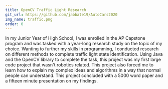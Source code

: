 ```yaml
---
title: OpenCV Traffic Light Research
git_url: https://github.com/jabbate19/AutoCars2020
img_name: traffic.png
order: 0
---
```

In my Junior Year of High School, I was enrolled in the AP Capstone program and was tasked with a year-long research study on the topic of my choice. Wanting to further my skills in programming, I conducted research on different methods to complete traffic light state identification. Using Java and the OpenCV library to complete the task, this project was my first large code project that wasn't robotics related. This project also forced me to learn how to explain my complex ideas and algorithms in a way that normal people can understand. This project concluded with a 5000 word paper and a fifteen minute presentation on my findings.

